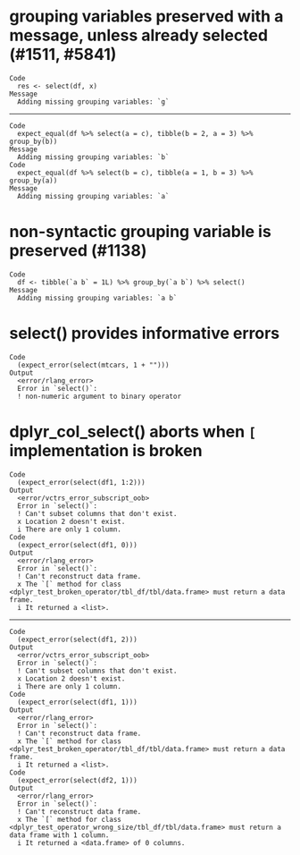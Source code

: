 # grouping variables preserved with a message, unless already selected (#1511, #5841)

    Code
      res <- select(df, x)
    Message
      Adding missing grouping variables: `g`

---

    Code
      expect_equal(df %>% select(a = c), tibble(b = 2, a = 3) %>% group_by(b))
    Message
      Adding missing grouping variables: `b`
    Code
      expect_equal(df %>% select(b = c), tibble(a = 1, b = 3) %>% group_by(a))
    Message
      Adding missing grouping variables: `a`

# non-syntactic grouping variable is preserved (#1138)

    Code
      df <- tibble(`a b` = 1L) %>% group_by(`a b`) %>% select()
    Message
      Adding missing grouping variables: `a b`

# select() provides informative errors

    Code
      (expect_error(select(mtcars, 1 + "")))
    Output
      <error/rlang_error>
      Error in `select()`:
      ! non-numeric argument to binary operator

# dplyr_col_select() aborts when `[` implementation is broken

    Code
      (expect_error(select(df1, 1:2)))
    Output
      <error/vctrs_error_subscript_oob>
      Error in `select()`:
      ! Can't subset columns that don't exist.
      x Location 2 doesn't exist.
      i There are only 1 column.
    Code
      (expect_error(select(df1, 0)))
    Output
      <error/rlang_error>
      Error in `select()`:
      ! Can't reconstruct data frame.
      x The `[` method for class <dplyr_test_broken_operator/tbl_df/tbl/data.frame> must return a data frame.
      i It returned a <list>.

---

    Code
      (expect_error(select(df1, 2)))
    Output
      <error/vctrs_error_subscript_oob>
      Error in `select()`:
      ! Can't subset columns that don't exist.
      x Location 2 doesn't exist.
      i There are only 1 column.
    Code
      (expect_error(select(df1, 1)))
    Output
      <error/rlang_error>
      Error in `select()`:
      ! Can't reconstruct data frame.
      x The `[` method for class <dplyr_test_broken_operator/tbl_df/tbl/data.frame> must return a data frame.
      i It returned a <list>.
    Code
      (expect_error(select(df2, 1)))
    Output
      <error/rlang_error>
      Error in `select()`:
      ! Can't reconstruct data frame.
      x The `[` method for class <dplyr_test_operator_wrong_size/tbl_df/tbl/data.frame> must return a data frame with 1 column.
      i It returned a <data.frame> of 0 columns.


